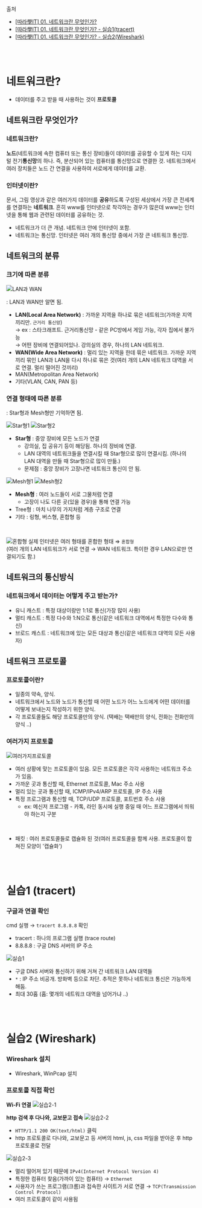 출처
- [[따라學IT] 01. 네트워크란 무엇인가?](https://www.youtube.com/watch?v=Av9UFzl_wis&list=PL0d8NnikouEWcF1jJueLdjRIC4HsUlULi)
- [[따라學IT] 01. 네트워크란 무엇인가? - 실습1(tracert)](https://www.youtube.com/watch?v=paJf7JbBWqY&list=PL0d8NnikouEWcF1jJueLdjRIC4HsUlULi&index=2)
- [[따라學IT] 01. 네트워크란 무엇인가? - 실습2(Wireshark)](https://www.youtube.com/watch?v=vBrQ3yzerMg&list=PL0d8NnikouEWcF1jJueLdjRIC4HsUlULi&index=3)

<br><br>

# 네트워크란?

- 데이터를 주고 받을 때 사용하는 것이 **프로토콜**

## 네트워크란 무엇인가?
### 네트워크란?
**노드**(네트워크에 속한 컴퓨터 또는 통신 장비)들이 데이터를 공유할 수 있게 하는 디지털 전기**통신망**의 하나. 즉, 분산되어 있는 컴퓨터를 통신망으로 연결한 것. 네트워크에서 여러 장치들은 노드 간 연결을 사용하여 서로에게 데이터를 교환.

### 인터넷이란?
문서, 그림 영상과 같은 여러가지 데이터를 **공유**하도록 구성된 세상에서 가장 큰 전세계를 연결하는 **네트워크**. 흔히 www를 인터넷으로 착각하는 경우가 많은데 www는 인터넷을 통해 웹과 관련된 데이터를 공유하는 것.

- 네트워크가 더 큰 개념. 네트워크 안에 인터넷이 포함.
- 네트워크는 통신망. 인터넷은 여러 개의 통신망 중에서 가장 큰 네트워크 통신망.


## 네트워크의 분류
### 크기에 따른 분류
![LAN과 WAN](images/01-02/LAN과WAN.png)

: LAN과 WAN만 알면 됨.

- **LAN(Local Area Network)** : 가까운 지역을 하나로 묶은 네트워크(가까운 지역끼리만. `근거리 통신망`)<br>
  → ex : 스타크래프트. 근거리통신망 - 같은 PC방에서 게임 가능, 각자 집에서 불가능<br>
  → 어떤 장비에 연결되어있나. 강의실의 경우, 하나의 LAN 네트워크.
- **WAN(Wide Area Network)** : 멀리 있는 지역을 한데 묶은 네트워크. 가까운 지역끼리 묶인 LAN과 LAN을 다시 하나로 묶은 것(여러 개의 LAN 네트워크 대역을 서로 연결. 멀리 떨어진 것끼리)
- MAN(Metropolitan Area Network)
- 기타(VLAN, CAN, PAN 등)

### 연결 형태에 따른 분류
: Star형과 Mesh형만 기억하면 됨.<br>

![Star형1](images/01-02/Star형1.png)
![Star형2](images/01-02/Star형2.png)
- **Star형** : 중앙 장비에 모든 노드가 연결
  - 강의실, 집 공유기 등이 해당됨. 하나의 장비에 연결.
  - LAN 대역의 네트워크들을 연결시킬 때 Star형으로 많이 연결시킴. (하나의 LAN 대역을 만들 때 Star형으로 많이 만듦.)
  - 문제점 : 중앙 장비가 고장나면 네트워크 통신이 안 됨.

![Mesh형1](images/01-02/Mesh형1.png)
![Mesh형2](images/01-02/Mesh형2.png)
- **Mesh형** : 여러 노드들이 서로 그물처럼 연결
  - 고장이 나도 다른 곳(있을 경우)을 통해 연결 가능
- Tree형 : 마치 나무의 가지처럼 계층 구조로 연결
- 기타 : 링형, 버스형, 혼합형 등

<br>

![혼합형](images/01-02/혼합형.png)
실제 인터넷은 여러 형태를 혼합한 형태 ⇒ `혼합형`<br>
(여러 개의 LAN 네트워크가 서로 연결 → WAN 네트워크. 특이한 경우 LAN으로만 연결되기도 함.)

## 네트워크의 통신방식
### 네트워크에서 데이터는 어떻게 주고 받는가?
- 유니 캐스트 : 특정 대상이랑만 1:1로 통신(가장 많이 사용)
- 멀티 캐스트 : 특정 다수와 1:N으로 통신(같은 네트워크 대역에서 특정한 다수와 통신)
- 브로드 캐스트 : 네트워크에 있는 모든 대상과 통신(같은 네트워크 대역의 모든 사용자)

## 네트워크 프로토콜
### 프로토콜이란?
- 일종의 약속, 양식.
- 네트워크에서 노드와 노드가 통신할 때 어떤 노드가 어느 노드에게 어떤 데이터를 어떻게 보내는지 작성하기 위한 양식.
- 각 프로토콜들도 해당 프로토콜만의 양식. (택배는 택배만의 양식, 전화는 전화만의 양식 ..)

### 여러가지 프로토콜
![여러가지프로토콜](images/01-02/여러가지프로토콜.png)
- 여러 상황에 맞는 프로토콜이 있음. 모든 프로토콜은 각각 사용하는 네트워크 주소가 있음.
- 가까운 곳과 통신할 때, Ethernet 프로토콜, Mac 주소 사용
- 멀리 있는 곳과 통신할 때, ICMP/IPv4/ARP 프로토콜, IP 주소 사용
- 특정 프로그램과 통신할 때, TCP/UDP 프로토콜, 포트번호 주소 사용
  - ex: 메신저 프로그램 - 카톡, 라인 동시에 실행 중일 때 어느 프로그램에서 띄워야 하는지 구분

<br>

- 패킷 : 여러 프로토콜들로 캡슐화 된 것(여러 프로토콜을 함께 사용. 프로토콜이 합쳐진 모양이 '캡슐화')

<br><br>

# 실습1 (tracert)

### 구글과 연결 확인

cmd 실행 → `tracert 8.8.8.8` 확인
- tracert : 하나의 프로그램 실행 (trace route)
- 8.8.8.8 : 구글 DNS 서버의 IP 주소

![실습1](images/01-02/실습1.png)

- 구글 DNS 서버와 통신하기 위해 거쳐 간 네트워크 LAN 대역들
- `*` : IP 주소 비공개. 방화벽 등으로 차단. 추적은 못하나 네트워크 통신은 가능하게 해둠.
- 최대 30홉 (홉: 몇개의 네트워크 대역을 넘어가냐 ..)

<br><br>

# 실습2 (Wireshark)

### Wireshark 설치
- Wireshark, WinPcap 설치

### 프로토콜 직접 확인
**Wi-Fi 연결**
![실습2-1](images/01-02/실습2-1.png)

**http 검색 후 다나와, 교보문고 접속**
![실습2-2](images/01-02/실습2-2.png)
- `HTTP/1.1 200 OK(text/html)` 클릭
- http 프로토콜로 다나와, 교보문고 등 서버의 html, js, css 파일을 받아온 후 http 프로토콜로 전달

![실습2-3](images/01-02/실습2-3.png)
- 멀리 떨어져 있기 때문에 `IPv4(Internet Protocol Version 4)`
- 특정한 컴퓨터 찾음(가까이 있는 컴퓨터) → `Ethernet`
- 사용자가 쓰는 프로그램(크롬)과 접속한 사이트가 서로 연결 → `TCP(Transmission Control Protocol)`
- 여러 프로토콜이 같이 사용됨